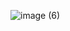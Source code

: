 ![image (6)](https://user-images.githubusercontent.com/72329369/124171508-e8f73800-da65-11eb-96a1-1e948bb74bd3.png)
